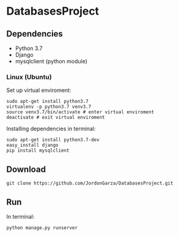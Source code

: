 # DatabasesProject


## Dependencies
* Python 3.7
* Django
* mysqlclient (python module)

### Linux (Ubuntu)
Set up virtual enviroment:
```
sudo apt-get install python3.7
virtualenv -p python3.7 venv3.7
source venv3.7/bin/activate # enter virtual enviroment
deactivate # exit virtual enviroment
```

Installing dependencies in terminal:
```
sudo apt-get install python3.7-dev
easy_install django
pip install mysqlclient
```

## Download

```
git clone https://github.com/JordonGarza/DatabasesProject.git
```

## Run
In terminal:
```
python manage.py runserver
```

